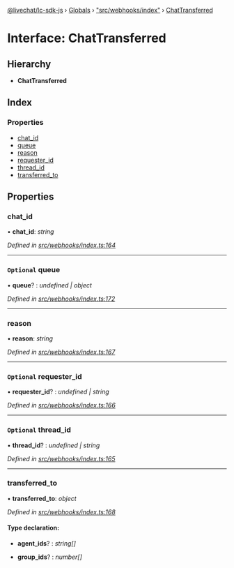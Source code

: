 [@livechat/lc-sdk-js](../README.md) › [Globals](../globals.md) › ["src/webhooks/index"](../modules/_src_webhooks_index_.md) › [ChatTransferred](_src_webhooks_index_.chattransferred.md)

# Interface: ChatTransferred

## Hierarchy

* **ChatTransferred**

## Index

### Properties

* [chat_id](_src_webhooks_index_.chattransferred.md#chat_id)
* [queue](_src_webhooks_index_.chattransferred.md#optional-queue)
* [reason](_src_webhooks_index_.chattransferred.md#reason)
* [requester_id](_src_webhooks_index_.chattransferred.md#optional-requester_id)
* [thread_id](_src_webhooks_index_.chattransferred.md#optional-thread_id)
* [transferred_to](_src_webhooks_index_.chattransferred.md#transferred_to)

## Properties

###  chat_id

• **chat_id**: *string*

*Defined in [src/webhooks/index.ts:164](https://github.com/livechat/lc-sdk-js/blob/d0a32c0/src/webhooks/index.ts#L164)*

___

### `Optional` queue

• **queue**? : *undefined | object*

*Defined in [src/webhooks/index.ts:172](https://github.com/livechat/lc-sdk-js/blob/d0a32c0/src/webhooks/index.ts#L172)*

___

###  reason

• **reason**: *string*

*Defined in [src/webhooks/index.ts:167](https://github.com/livechat/lc-sdk-js/blob/d0a32c0/src/webhooks/index.ts#L167)*

___

### `Optional` requester_id

• **requester_id**? : *undefined | string*

*Defined in [src/webhooks/index.ts:166](https://github.com/livechat/lc-sdk-js/blob/d0a32c0/src/webhooks/index.ts#L166)*

___

### `Optional` thread_id

• **thread_id**? : *undefined | string*

*Defined in [src/webhooks/index.ts:165](https://github.com/livechat/lc-sdk-js/blob/d0a32c0/src/webhooks/index.ts#L165)*

___

###  transferred_to

• **transferred_to**: *object*

*Defined in [src/webhooks/index.ts:168](https://github.com/livechat/lc-sdk-js/blob/d0a32c0/src/webhooks/index.ts#L168)*

#### Type declaration:

* **agent_ids**? : *string[]*

* **group_ids**? : *number[]*
